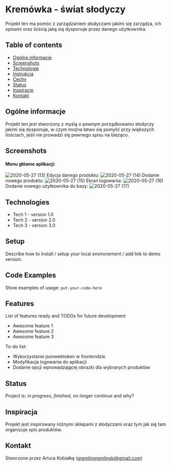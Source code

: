 # Kremówka - świat słodyczy
Projekt ten ma pomóc z zarządzaniem słodyczami jakimi się zarządza, ich opisami oraz ilością jaką się dysponuje przez danego użytkownika.

## Table of contents
* [Ogólne informacje](#ogólne-informacje)
* [Screenshots](#screenshots)
* [Technologie](#technologies)
* [Instrukcja](#setup)
* [Cechy](#features)
* [Status](#status)
* [Inspiracje](#inspiracja)
* [Kontakt](#kontakt)

## Ogólne informacje
Projekt ten jest stworzony z myślą o pewnym porządkowaniu słodyczy jakimi się dysponuje, w czym można łatwo się pomylić przy większych ilościach, jeśli nie prowadzi się pewnego spisu na bieżąco.

## Screenshots
#### Menu główne aplikacji:
![2020-05-27 (13)](https://user-images.githubusercontent.com/65533537/83051400-442e4e00-a04e-11ea-8088-52c26c014552.png)
Edycja danego produktu:
![2020-05-27 (14)](https://user-images.githubusercontent.com/65533537/83051456-590ae180-a04e-11ea-810e-7832b365167c.png)
Dodanie nowego produktu:
![2020-05-27 (15)](https://user-images.githubusercontent.com/65533537/83051491-645e0d00-a04e-11ea-8bcd-d332be4158e0.png)
Ekran logowania:
![2020-05-27 (16)](https://user-images.githubusercontent.com/65533537/83051523-6f18a200-a04e-11ea-82ea-d01e59b220e1.png)
Dodanie nowego użytkownika do bazy:
![2020-05-27 (17)](https://user-images.githubusercontent.com/65533537/83051569-7d66be00-a04e-11ea-8946-ddf4f5e1ef43.png)

## Technologies
* Tech 1 - version 1.0
* Tech 2 - version 2.0
* Tech 3 - version 3.0

## Setup
Describe how to install / setup your local environement / add link to demo version.

## Code Examples
Show examples of usage:
`put-your-code-here`

## Features
List of features ready and TODOs for future development
* Awesome feature 1
* Awesome feature 2
* Awesome feature 3

To-do list:
* Wykorzystanie jsonwebtoken w frontendzie
* Modyfikacja logowania do aplikacji
* Dodanie opcji wprowadzającej obrazki dla wybranych produktów

## Status
Project is: _in progress_, _finished_, _no longer continue_ and why?

## Inspiracja
Projekt jest inspirowany różnymi sklepami z słodyczami oraz tym jak się tam organizuje spis produktów.

## Kontakt
Stworzone przez Artura Kobiałkę (gremlingremlinski@gmail.com)
